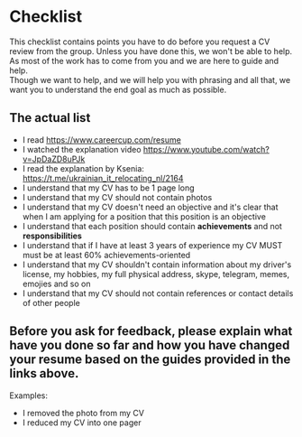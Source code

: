 # Checklist

This checklist contains points you have to do before you request a CV review from the group. Unless you have done this, we won't be able to help. As most of the work has to come from you and we are here to guide and help.  
Though we want to help, and we will help you with phrasing and all that, we want you to understand the end goal as much as possible.

## The actual list
* I read https://www.careercup.com/resume
* I watched the explanation video https://www.youtube.com/watch?v=JpDaZD8uPJk
* I read the explanation by Ksenia: https://t.me/ukrainian_it_relocating_nl/2164
* I understand that my CV has to be 1 page long
* I understand that my CV should not contain photos
* I understand that my CV doesn't need an objective and it's clear that when I am applying for a position that this position is an objective
* I understand that each position should contain **achievements** and not **responsibilities**
* I understand that if I have at least 3 years of experience my CV MUST must be at least 60% achievements-oriented
* I understand that my CV shouldn't contain information about my driver's license, my hobbies, my full physical address, skype, telegram, memes, emojies and so on
* I understand that my CV should not contain references or contact details of other people

## Before you ask for feedback, please explain what have you done so far and how you have changed your resume based on the guides provided in the links above.

Examples:
* I removed the photo from my CV
* I reduced my CV into one pager

